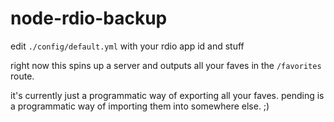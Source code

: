 # node-rdio-backup

edit `./config/default.yml` with your rdio app id and stuff

right now this spins up a server and outputs all your faves in the `/favorites` route.

it's currently just a programmatic way of exporting all your faves. pending is a programmatic way of importing them into somewhere else. ;)